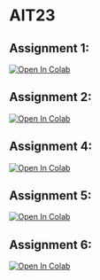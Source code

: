 # AIT23

## Assignment 1:

<a target="_blank" href="https://colab.research.google.com/github/CPeti/AIT23/blob/main/assignment1/assignment1.ipynb">
  <img src="https://colab.research.google.com/assets/colab-badge.svg" alt="Open In Colab"/>
</a>

## Assignment 2:

<a target="_blank" href="https://colab.research.google.com/github/CPeti/AIT23/blob/main/assignment2/04_AIT_MLP_CIFAR10_exercise.ipynb">
  <img src="https://colab.research.google.com/assets/colab-badge.svg" alt="Open In Colab"/>
</a>

## Assignment 4:

<a target="_blank" href="https://colab.research.google.com/github/CPeti/AIT23/blob/main/assignment4/06_AIT_CNN_CIFAR10_exercise.ipynb">
  <img src="https://colab.research.google.com/assets/colab-badge.svg" alt="Open In Colab"/>
</a>

## Assignment 5:

<a target="_blank" href="https://colab.research.google.com/github/CPeti/AIT23/blob/main/assignment5/8_1D_CNN_activity_recognition_assessment.ipynb">
  <img src="https://colab.research.google.com/assets/colab-badge.svg" alt="Open In Colab"/>
</a>

## Assignment 6:

<a target="_blank" href="https://colab.research.google.com/github/CPeti/AIT23/blob/main/assignment6/AIT_09_Author_classification_assessment.ipynb">
  <img src="https://colab.research.google.com/assets/colab-badge.svg" alt="Open In Colab"/>
</a>
